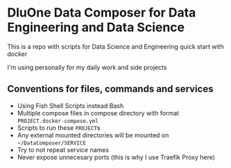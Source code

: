 # DluOne Data Composer for Data Engineering and Data Science

This is a repo with scripts for Data Science and Engineering quick start with docker

I'm using personally for my daily work and side projects

## Conventions for files, commands and services

 - Using Fish Shell Scripts instead Bash
 - Multiple compose files in compose directory with format `PROJECT.docker-compose.yml`
 - Scripts to run these `PROJECT`s
 - Any external mounted directories will be mounted on `~/DataComposer/SERVICE`
 - Try to not repeat service names
 - Never expose unnecesary ports (this is why I use Traefik Proxy here)